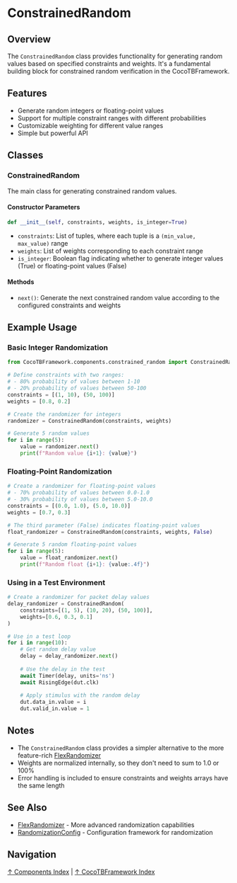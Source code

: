 # ConstrainedRandom

## Overview

The `ConstrainedRandom` class provides functionality for generating random values based on specified constraints and weights. It's a fundamental building block for constrained random verification in the CocoTBFramework.

## Features

- Generate random integers or floating-point values
- Support for multiple constraint ranges with different probabilities
- Customizable weighting for different value ranges
- Simple but powerful API

## Classes

### ConstrainedRandom

The main class for generating constrained random values.

#### Constructor Parameters

```python
def __init__(self, constraints, weights, is_integer=True)
```

- `constraints`: List of tuples, where each tuple is a `(min_value, max_value)` range
- `weights`: List of weights corresponding to each constraint range
- `is_integer`: Boolean flag indicating whether to generate integer values (True) or floating-point values (False)

#### Methods

- `next()`: Generate the next constrained random value according to the configured constraints and weights

## Example Usage

### Basic Integer Randomization

```python
from CocoTBFramework.components.constrained_random import ConstrainedRandom

# Define constraints with two ranges:
# - 80% probability of values between 1-10
# - 20% probability of values between 50-100
constraints = [(1, 10), (50, 100)]
weights = [0.8, 0.2]

# Create the randomizer for integers
randomizer = ConstrainedRandom(constraints, weights)

# Generate 5 random values
for i in range(5):
    value = randomizer.next()
    print(f"Random value {i+1}: {value}")
```

### Floating-Point Randomization

```python
# Create a randomizer for floating-point values
# - 70% probability of values between 0.0-1.0
# - 30% probability of values between 5.0-10.0
constraints = [(0.0, 1.0), (5.0, 10.0)]
weights = [0.7, 0.3]

# The third parameter (False) indicates floating-point values
float_randomizer = ConstrainedRandom(constraints, weights, False)

# Generate 5 random floating-point values
for i in range(5):
    value = float_randomizer.next()
    print(f"Random float {i+1}: {value:.4f}")
```

### Using in a Test Environment

```python
# Create a randomizer for packet delay values
delay_randomizer = ConstrainedRandom(
    constraints=[(1, 5), (10, 20), (50, 100)],
    weights=[0.6, 0.3, 0.1]
)

# Use in a test loop
for i in range(10):
    # Get random delay value
    delay = delay_randomizer.next()
    
    # Use the delay in the test
    await Timer(delay, units='ns')
    await RisingEdge(dut.clk)
    
    # Apply stimulus with the random delay
    dut.data_in.value = i
    dut.valid_in.value = 1
```

## Notes

- The `ConstrainedRandom` class provides a simpler alternative to the more feature-rich [FlexRandomizer](flex_randomizer.md)
- Weights are normalized internally, so they don't need to sum to 1.0 or 100%
- Error handling is included to ensure constraints and weights arrays have the same length

## See Also

- [FlexRandomizer](flex_randomizer.md) - More advanced randomization capabilities
- [RandomizationConfig](randomization_config.md) - Configuration framework for randomization

## Navigation

[↑ Components Index](index.md) | [↑ CocoTBFramework Index](../index.md)
